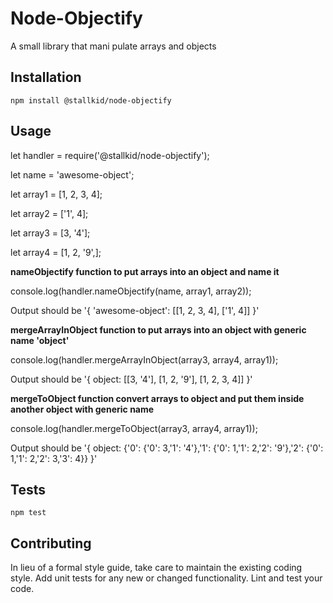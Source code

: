 Node-Objectify
=========

A small library that mani
pulate arrays and objects

## Installation

  `npm install @stallkid/node-objectify`

## Usage

  let handler = require('@stallkid/node-objectify');

  let name = 'awesome-object';

  let array1 = [1, 2, 3, 4];

  let array2 = ['1', 4];

  let array3 = [3, '4'];
  
  let array4 = [1, 2, '9',];

  **nameObjectify function to put arrays into an object and name it**

  console.log(handler.nameObjectify(name, array1, array2));

Output should be  '{ 'awesome-object': [[1, 2, 3, 4], ['1', 4]] }'

  **mergeArrayInObject function to put arrays into an object with generic name 'object'**

  console.log(handler.mergeArrayInObject(array3, array4, array1));

Output should be '{ object: [[3, '4'], [1, 2, '9'], [1, 2, 3, 4]] }'

  **mergeToObject function convert arrays to object and put them inside another object with generic name**

  console.log(handler.mergeToObject(array3, array4, array1));

Output should be '{ object: {'0': {'0': 3,'1': '4'},'1': {'0': 1,'1': 2,'2': '9'},'2': {'0': 1,'1': 2,'2': 3,'3': 4}} }'

## Tests

  `npm test`

## Contributing

In lieu of a formal style guide, take care to maintain the existing coding style. Add unit tests for any new or changed functionality. Lint and test your code.